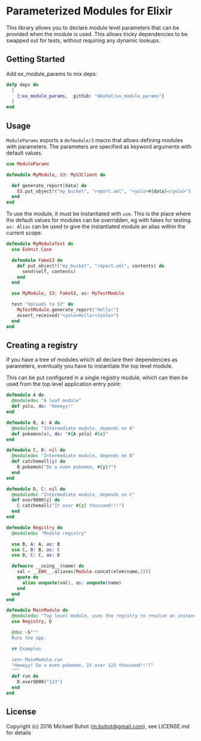 # Parameterized Modules for Elixir

This library allows you to declare module level parameters that can be provided when
the module is used.  This allows tricky dependencies to be swapped out for tests,
without requiring any dynamic lookups.

## Getting Started

Add ex_module_params to mix deps:

```Elixir
defp deps do
  [
    {:ex_module_params,  github: "mbuhot/ex_module_params"}
  ]
end
```


## Usage

`ModuleParams` exports a `defmodule/3` macro that allows defining modules with parameters.
The parameters are specified as keyword arguments with default values.

```Elixir
use ModuleParams

defmodule MyModule, S3: MyS3Client do

  def generate_report(data) do
    S3.put_object!("my_bucket", "report.xml", "<yolo>#{data}</yolo>")
  end
end
```

To use the module, it must be instantiated with `use`.
This is the place where the default values for modules can be overridden, eg with fakes for testing.
`as: Alias` can be used to give the instantiated module an alias within the current scope.


```Elixir
defmodule MyModuleTest do
  use ExUnit.Case

  defmodule FakeS3 do
    def put_object!("my_bucket", "report.xml", contents) do
      send(self, contents)
    end
  end

  use MyModule, S3: FakeS3, as: MyTestModule

  test "Uploads to S3" do
    MyTestModule.generate_report("Holla!")
    assert_received("<yolo>Holla!</yolo>")
  end
end
```

## Creating a registry

If you have a tree of modules which all declare their dependencies as parameters,
eventually you have to instantiate the top level module.

This can be put configured in a single registry module, which can then be used from the top level
application entry point:

```Elixir
defmodule A do
  @moduledoc "A leaf module"
  def yolo, do: "Heeeyy!"
end

defmodule B, A: A do
  @moduledoc "Intermediate module, depends on A"
  def pokemon(x), do: "#{A.yolo} #{x}"
end

defmodule C, B: nil do
  @moduledoc "Intermediate module, depends on B"
  def catchemall(y) do
    B.pokemon("Do u even pokemon, #{y}?")
  end
end

defmodule D, C: nil do
  @moduledoc "Intermediate module, depends on C"
  def over9000(z) do
    C.catchemall("It over #{z} thousand!!!")
  end
end

defmodule Registry do
  @moduledoc "Module registry"

  use B, A: A, as: B
  use C, B: B, as: C
  use D, C: C, as: D

  defmacro __using__(name) do
    val = __ENV__.aliases[Module.concat(elem(name,2))]
    quote do
      alias unquote(val), as: unquote(name)
    end
  end
end

defmodule MainModule do
  @moduledoc "Top level module, uses the registry to resolve an instance of D"
  use Registry, D

  @doc ~S"""
  Runs the app.

  ## Examples

  iex> MainModule.run
  "Heeeyy! Do u even pokemon, It over 123 thousand!!!?"
  """
  def run do
    D.over9000("123")
  end
end
```

## License

Copyright (c) 2016 Michael Buhot (m.buhot@gmail.com), see LICENSE.md for details
